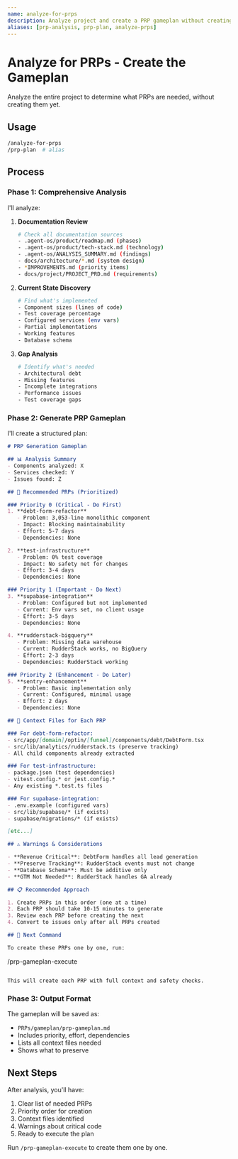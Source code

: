```yaml
---
name: analyze-for-prps
description: Analyze project and create a PRP gameplan without creating the actual PRPs
aliases: [prp-analysis, prp-plan, analyze-prps]
---
```


# Analyze for PRPs - Create the Gameplan

Analyze the entire project to determine what PRPs are needed, without creating them yet.

## Usage

```bash
/analyze-for-prps
/prp-plan  # alias
```

## Process

### Phase 1: Comprehensive Analysis

I'll analyze:

1. **Documentation Review**
   ```bash
   # Check all documentation sources
   - .agent-os/product/roadmap.md (phases)
   - .agent-os/product/tech-stack.md (technology)
   - .agent-os/ANALYSIS_SUMMARY.md (findings)
   - docs/architecture/*.md (system design)
   - *IMPROVEMENTS.md (priority items)
   - docs/project/PROJECT_PRD.md (requirements)
   ```

2. **Current State Discovery**
   ```bash
   # Find what's implemented
   - Component sizes (lines of code)
   - Test coverage percentage
   - Configured services (env vars)
   - Partial implementations
   - Working features
   - Database schema
   ```

3. **Gap Analysis**
   ```bash
   # Identify what's needed
   - Architectural debt
   - Missing features
   - Incomplete integrations
   - Performance issues
   - Test coverage gaps
   ```

### Phase 2: Generate PRP Gameplan

I'll create a structured plan:

```markdown
# PRP Generation Gameplan

## 📊 Analysis Summary
- Components analyzed: X
- Services checked: Y
- Issues found: Z

## 🎯 Recommended PRPs (Prioritized)

### Priority 0 (Critical - Do First)
1. **debt-form-refactor**
   - Problem: 3,053-line monolithic component
   - Impact: Blocking maintainability
   - Effort: 5-7 days
   - Dependencies: None

2. **test-infrastructure**
   - Problem: 0% test coverage
   - Impact: No safety net for changes
   - Effort: 3-4 days
   - Dependencies: None

### Priority 1 (Important - Do Next)
3. **supabase-integration**
   - Problem: Configured but not implemented
   - Current: Env vars set, no client usage
   - Effort: 3-5 days
   - Dependencies: None

4. **rudderstack-bigquery**
   - Problem: Missing data warehouse
   - Current: RudderStack works, no BigQuery
   - Effort: 2-3 days
   - Dependencies: RudderStack working

### Priority 2 (Enhancement - Do Later)
5. **sentry-enhancement**
   - Problem: Basic implementation only
   - Current: Configured, minimal usage
   - Effort: 2 days
   - Dependencies: None

## 📁 Context Files for Each PRP

### For debt-form-refactor:
- src/app/[domain]/optin/[funnel]/components/debt/DebtForm.tsx
- src/lib/analytics/rudderstack.ts (preserve tracking)
- All child components already extracted

### For test-infrastructure:
- package.json (test dependencies)
- vitest.config.* or jest.config.*
- Any existing *.test.ts files

### For supabase-integration:
- .env.example (configured vars)
- src/lib/supabase/* (if exists)
- supabase/migrations/* (if exists)

[etc...]

## ⚠️ Warnings & Considerations

- **Revenue Critical**: DebtForm handles all lead generation
- **Preserve Tracking**: RudderStack events must not change
- **Database Schema**: Must be additive only
- **GTM Not Needed**: RudderStack handles GA already

## 📋 Recommended Approach

1. Create PRPs in this order (one at a time)
2. Each PRP should take 10-15 minutes to generate
3. Review each PRP before creating the next
4. Convert to issues only after all PRPs created

## 🚀 Next Command

To create these PRPs one by one, run:
```
/prp-gameplan-execute
```

This will create each PRP with full context and safety checks.
```

### Phase 3: Output Format

The gameplan will be saved as:
- `PRPs/gameplan/prp-gameplan.md`
- Includes priority, effort, dependencies
- Lists all context files needed
- Shows what to preserve

## Next Steps

After analysis, you'll have:
1. Clear list of needed PRPs
2. Priority order for creation
3. Context files identified
4. Warnings about critical code
5. Ready to execute the plan

Run `/prp-gameplan-execute` to create them one by one.
